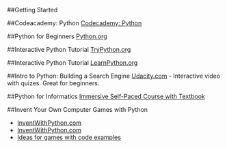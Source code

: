 ##Getting Started

##Codeacademy: Python
[Codecademy: Python](http://www.codecademy.com/tracks/python)

##Python for Beginners
[Python.org](https://www.python.org/about/gettingstarted)

##Interactive Python Tutorial
[TryPython.org](http://www.trypython.org/)

##Interactive Python Tutorial
[LearnPython.org](http://www.learnpython.org/)

##Intro to Python: Building a Search Engine
[Udacity.com](https://www.udacity.com/course/cs101) - Interactive video with quizes. Great for beginners.

##Python for Informatics 
[Immersive Self-Paced Course with Textbook](https://moodle.dr-chuck.com/moodle/course/view.php?id=5)

##Invent Your Own Computer Games with Python
- [InventWithPython.com](http://inventwithpython.com/chapters/)
- [InventWithPython.com](http://inventwithpython.com/pygame/chapters/)
- [Ideas for games with code examples](http://inventwithpython.com/blog/2012/02/20/i-need-practice-programming-49-ideas-for-game-clones-to-code/)